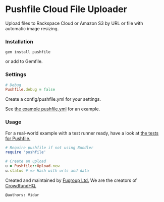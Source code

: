 # Pushfile Cloud File Uploader
Upload files to Rackspace Cloud or Amazon S3 by URL or file with automatic image resizing.

### Installation
```
gem install pushfile
```
or add to Gemfile.

### Settings
```ruby
# Debug
Pushfile.debug = false
```
Create a config/pushfile.yml for your settings.

See [the example pushfile.yml](https://github.com/fugroup/pushfile/blob/master/config/pushfile.yml) for an example.

### Usage
For a real-world example with a test runner ready, have a look at [the tests for Pushfile.](https://github.com/fugroup/pushfile/tree/master/test)
```ruby
# Require pushfile if not using Bundler
require 'pushfile'

# Create an upload
u = Pushfile::Upload.new
u.status # => Hash with urls and data
```

Created and maintained by [Fugroup Ltd.](https://www.fugroup.net) We are the creators of [CrowdfundHQ.](https://crowdfundhq.com)

`@authors: Vidar`
